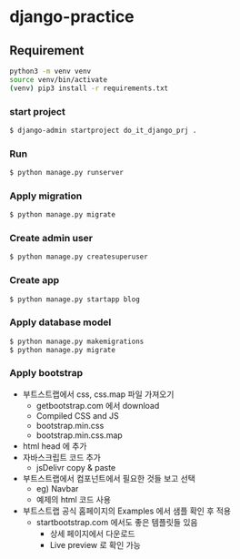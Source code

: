 # django-practice

## Requirement
```bash
python3 -m venv venv
source venv/bin/activate
(venv) pip3 install -r requirements.txt
```

### start project
```bash
$ django-admin startproject do_it_django_prj .
```

### Run
```bash
$ python manage.py runserver
```

### Apply migration
```bash
$ python manage.py migrate
```

### Create admin user
```bash
$ python manage.py createsuperuser
```

### Create app
```bash
$ python manage.py startapp blog
```

### Apply database model
```bash
$ python manage.py makemigrations
$ python manage.py migrate
```

### Apply bootstrap
- 부트스트랩에서 css, css.map 파일 가져오기
    - getbootstrap.com 에서 download
    - Compiled CSS and JS
    - bootstrap.min.css
    - bootstrap.min.css.map
- html head 에 추가
- 자바스크립트 코드 추가
    - jsDelivr copy & paste
- 부트스트랩에서 컴포넌트에서 필요한 것들 보고 선택
    - eg) Navbar
    - 예제의 html 코드 사용
- 부트스트랩 공식 홈페이지의 Examples 에서 샘플 확인 후 적용
    - startbootstrap.com 에서도 좋은 템플릿들 있음
        - 상세 페이지에서 다운로드
        - Live preview 로 확인 가능